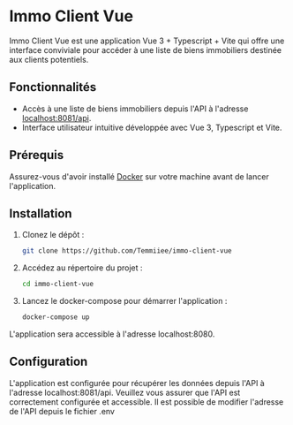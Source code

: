 # Immo Client Vue

Immo Client Vue est une application Vue 3 + Typescript + Vite qui offre une interface conviviale pour accéder à une liste de biens immobiliers destinée aux clients potentiels.

## Fonctionnalités

- Accès à une liste de biens immobiliers depuis l'API à l'adresse [localhost:8081/api](http://localhost:8081/api).
- Interface utilisateur intuitive développée avec Vue 3, Typescript et Vite.

## Prérequis

Assurez-vous d'avoir installé [Docker](https://www.docker.com/) sur votre machine avant de lancer l'application.

## Installation

1. Clonez le dépôt :
   ```bash
   git clone https://github.com/Temmiiee/immo-client-vue
   
2. Accédez au répertoire du projet :
   ```bash
   cd immo-client-vue
   
3. Lancez le docker-compose pour démarrer l'application :
   ```bash
   docker-compose up

L'application sera accessible à l'adresse localhost:8080.

## Configuration

L'application est configurée pour récupérer les données depuis l'API à l'adresse localhost:8081/api. 
Veuillez vous assurer que l'API est correctement configurée et accessible.
Il est possible de modifier l'adresse de l'API depuis le fichier .env



